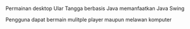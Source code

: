 Permainan desktop Ular Tangga berbasis Java memanfaatkan Java Swing

Pengguna dapat bermain mulitple player maupun melawan komputer
